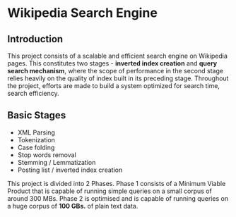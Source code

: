 # Wikipedia Search Engine
## Introduction
This project consists of a scalable and efficient search engine on Wikipedia pages.
This constitutes two stages - **inverted index creation** and **query search mechanism**, where the scope of performance in the second stage relies heavily on the quality of index built in its preceding stage. Throughout the project, efforts are made to build a system optimized for search time, search efficiency.

## Basic Stages

 - XML Parsing
 - Tokenization
 - Case folding
- Stop words removal
- Stemming / Lemmatization
- Posting list / inverted index creation

This project is divided into 2 Phases. Phase 1 consists of a Minimum Viable Product that is capable of running simple queries on a small corpus of around 300 MBs.
Phase 2 is optimised and is capable of running queries on a huge corpus of **100 GBs.** of plain text data.
